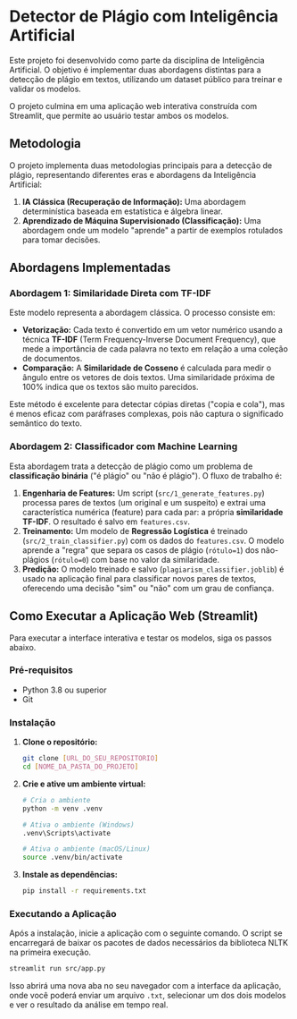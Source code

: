 # Detector de Plágio com Inteligência Artificial

Este projeto foi desenvolvido como parte da disciplina de Inteligência Artificial. O objetivo é implementar duas abordagens distintas para a detecção de plágio em textos, utilizando um dataset público para treinar e validar os modelos.

O projeto culmina em uma aplicação web interativa construída com Streamlit, que permite ao usuário testar ambos os modelos.

## Metodologia

O projeto implementa duas metodologias principais para a detecção de plágio, representando diferentes eras e abordagens da Inteligência Artificial:

1.  **IA Clássica (Recuperação de Informação):** Uma abordagem determinística baseada em estatística e álgebra linear.
2.  **Aprendizado de Máquina Supervisionado (Classificação):** Uma abordagem onde um modelo "aprende" a partir de exemplos rotulados para tomar decisões.

## Abordagens Implementadas

### Abordagem 1: Similaridade Direta com TF-IDF

Este modelo representa a abordagem clássica. O processo consiste em:

  - **Vetorização:** Cada texto é convertido em um vetor numérico usando a técnica **TF-IDF** (Term Frequency-Inverse Document Frequency), que mede a importância de cada palavra no texto em relação a uma coleção de documentos.
  - **Comparação:** A **Similaridade de Cosseno** é calculada para medir o ângulo entre os vetores de dois textos. Uma similaridade próxima de 100% indica que os textos são muito parecidos.

Este método é excelente para detectar cópias diretas ("copia e cola"), mas é menos eficaz com paráfrases complexas, pois não captura o significado semântico do texto.

### Abordagem 2: Classificador com Machine Learning

Esta abordagem trata a detecção de plágio como um problema de **classificação binária** ("é plágio" ou "não é plágio"). O fluxo de trabalho é:

1.  **Engenharia de Features:** Um script (`src/1_generate_features.py`) processa pares de textos (um original e um suspeito) e extrai uma característica numérica (feature) para cada par: a própria **similaridade TF-IDF**. O resultado é salvo em `features.csv`.
2.  **Treinamento:** Um modelo de **Regressão Logística** é treinado (`src/2_train_classifier.py`) com os dados do `features.csv`. O modelo aprende a "regra" que separa os casos de plágio (`rótulo=1`) dos não-plágios (`rótulo=0`) com base no valor da similaridade.
3.  **Predição:** O modelo treinado e salvo (`plagiarism_classifier.joblib`) é usado na aplicação final para classificar novos pares de textos, oferecendo uma decisão "sim" ou "não" com um grau de confiança.

## Como Executar a Aplicação Web (Streamlit)

Para executar a interface interativa e testar os modelos, siga os passos abaixo.

### Pré-requisitos

  - Python 3.8 ou superior
  - Git

### Instalação

1.  **Clone o repositório:**

    ```bash
    git clone [URL_DO_SEU_REPOSITORIO]
    cd [NOME_DA_PASTA_DO_PROJETO]
    ```

2.  **Crie e ative um ambiente virtual:**

    ```bash
    # Cria o ambiente
    python -m venv .venv

    # Ativa o ambiente (Windows)
    .venv\Scripts\activate

    # Ativa o ambiente (macOS/Linux)
    source .venv/bin/activate
    ```

3.  **Instale as dependências:**

    ```bash
    pip install -r requirements.txt
    ```

### Executando a Aplicação

Após a instalação, inicie a aplicação com o seguinte comando. O script se encarregará de baixar os pacotes de dados necessários da biblioteca NLTK na primeira execução.

```bash
streamlit run src/app.py
```

Isso abrirá uma nova aba no seu navegador com a interface da aplicação, onde você poderá enviar um arquivo `.txt`, selecionar um dos dois modelos e ver o resultado da análise em tempo real.
